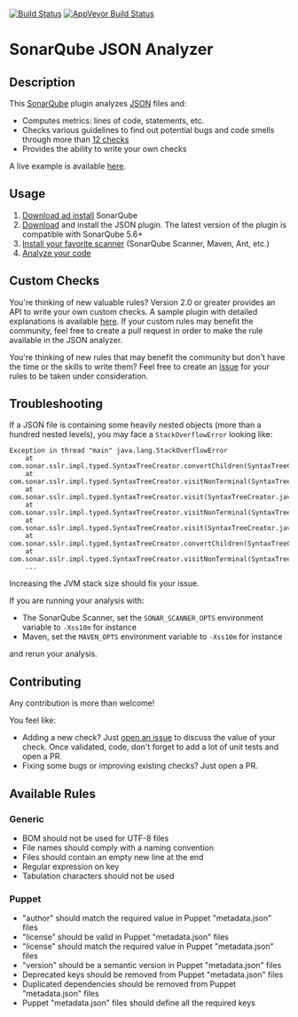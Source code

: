 [![Build Status](https://api.travis-ci.org/racodond/sonar-json-plugin.svg?branch=master)](https://travis-ci.org/racodond/sonar-json-plugin)
[![AppVeyor Build Status](https://ci.appveyor.com/api/projects/status/imfckm45thk6vvh4/branch/master?svg=true)](https://ci.appveyor.com/project/racodond/sonar-json-plugin/branch/master)

# SonarQube JSON Analyzer

## Description
This [SonarQube](http://www.sonarqube.org) plugin analyzes [JSON](http://json.org/) files and:

 * Computes metrics: lines of code, statements, etc.
 * Checks various guidelines to find out potential bugs and code smells through more than [12 checks](#available-rules)
 * Provides the ability to write your own checks

A live example is available [here](http://sonarqube.racodond.com/dashboard/index?id=json-sample-project).


## Usage
1. [Download ad install](http://docs.sonarqube.org/display/SONAR/Setup+and+Upgrade) SonarQube
1. [Download](https://github.com/racodond/sonar-json-plugin/releases) and install the JSON plugin. The latest version of the plugin is compatible with SonarQube 5.6+
1. [Install your favorite scanner](http://docs.sonarqube.org/display/SONAR/Analyzing+Source+Code#AnalyzingSourceCode-RunningAnalysis) (SonarQube Scanner, Maven, Ant, etc.)
1. [Analyze your code](http://docs.sonarqube.org/display/SONAR/Analyzing+Source+Code#AnalyzingSourceCode-RunningAnalysis)


## Custom Checks
You're thinking of new valuable rules? Version 2.0 or greater provides an API to write your own custom checks.
A sample plugin with detailed explanations is available [here](https://github.com/racodond/sonar-json-custom-rules-plugin).
If your custom rules may benefit the community, feel free to create a pull request in order to make the rule available in the JSON analyzer.

You're thinking of new rules that may benefit the community but don't have the time or the skills to write them? Feel free to create an [issue](https://github.com/racodond/sonar-json-plugin/issues) for your rules to be taken under consideration.


## Troubleshooting
If a JSON file is containing some heavily nested objects (more than a hundred nested levels), you may face a `StackOverflowError` looking like:
```
Exception in thread "main" java.lang.StackOverflowError
	at com.sonar.sslr.impl.typed.SyntaxTreeCreator.convertChildren(SyntaxTreeCreator.java:128)
	at com.sonar.sslr.impl.typed.SyntaxTreeCreator.visitNonTerminal(SyntaxTreeCreator.java:119)
	at com.sonar.sslr.impl.typed.SyntaxTreeCreator.visit(SyntaxTreeCreator.java:72)
	at com.sonar.sslr.impl.typed.SyntaxTreeCreator.visitNonTerminal(SyntaxTreeCreator.java:89)
	at com.sonar.sslr.impl.typed.SyntaxTreeCreator.visit(SyntaxTreeCreator.java:72)
	at com.sonar.sslr.impl.typed.SyntaxTreeCreator.convertChildren(SyntaxTreeCreator.java:129)
	at com.sonar.sslr.impl.typed.SyntaxTreeCreator.visitNonTerminal(SyntaxTreeCreator.java:119)
	...
```

Increasing the JVM stack size should fix your issue.

If you are running your analysis with:

 * The SonarQube Scanner, set the `SONAR_SCANNER_OPTS` environment variable to `-Xss10m` for instance
 * Maven, set the `MAVEN_OPTS` environment variable to `-Xss10m` for instance

and rerun your analysis.


## Contributing
Any contribution is more than welcome!
 
You feel like:
* Adding a new check? Just [open an issue](https://github.com/racodond/sonar-json-plugin/issues/new) to discuss the value of your check. Once validated, code, don't forget to add a lot of unit tests and open a PR.
* Fixing some bugs or improving existing checks? Just open a PR.


## Available Rules

### Generic
* BOM should not be used for UTF-8 files
* File names should comply with a naming convention
* Files should contain an empty new line at the end
* Regular expression on key
* Tabulation characters should not be used

### Puppet
* "author" should match the required value in Puppet "metadata.json" files
* "license" should be valid in Puppet "metadata.json" files
* "license" should match the required value in Puppet "metadata.json" files
* "version" should be a semantic version in Puppet "metadata.json" files
* Deprecated keys should be removed from Puppet "metadata.json" files
* Duplicated dependencies should be removed from Puppet "metadata.json" files
* Puppet "metadata.json" files should define all the required keys
